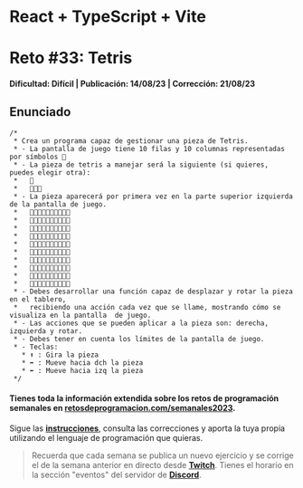 # React + TypeScript + Vite

# Reto #33: Tetris
#### Dificultad: Difícil | Publicación: 14/08/23 | Corrección: 21/08/23

## Enunciado

```
/*
 * Crea un programa capaz de gestionar una pieza de Tetris.
 * - La pantalla de juego tiene 10 filas y 10 columnas representadas por símbolos 🔲
 * - La pieza de tetris a manejar será la siguiente (si quieres, puedes elegir otra):
 *   🔳
 *   🔳🔳🔳
 * - La pieza aparecerá por primera vez en la parte superior izquierda de la pantalla de juego.
 *   🔳🔲🔲🔲🔲🔲🔲🔲🔲🔲
 *   🔳🔳🔳🔲🔲🔲🔲🔲🔲🔲
 *   🔲🔲🔲🔲🔲🔲🔲🔲🔲🔲
 *   🔲🔲🔲🔲🔲🔲🔲🔲🔲🔲
 *   🔲🔲🔲🔲🔲🔲🔲🔲🔲🔲
 *   🔲🔲🔲🔲🔲🔲🔲🔲🔲🔲
 *   🔲🔲🔲🔲🔲🔲🔲🔲🔲🔲
 *   🔲🔲🔲🔲🔲🔲🔲🔲🔲🔲
 *   🔲🔲🔲🔲🔲🔲🔲🔲🔲🔲
 *   🔲🔲🔲🔲🔲🔲🔲🔲🔲🔲
 * - Debes desarrollar una función capaz de desplazar y rotar la pieza en el tablero,
 *   recibiendo una acción cada vez que se llame, mostrando cómo se visualiza en la pantalla  de juego.
 * - Las acciones que se pueden aplicar a la pieza son: derecha, izquierda y rotar.
 * - Debes tener en cuenta los límites de la pantalla de juego.
 * - Teclas:
   * ⬆ : Gira la pieza
   * ➡ : Mueve hacia dch la pieza
   * ⬅ : Mueve hacia izq la pieza
 */
```
#### Tienes toda la información extendida sobre los retos de programación semanales en **[retosdeprogramacion.com/semanales2023](https://retosdeprogramacion.com/semanales2023)**.

Sigue las **[instrucciones](../../README.md)**, consulta las correcciones y aporta la tuya propia utilizando el lenguaje de programación que quieras.

> Recuerda que cada semana se publica un nuevo ejercicio y se corrige el de la semana anterior en directo desde **[Twitch](https://twitch.tv/mouredev)**. Tienes el horario en la sección "eventos" del servidor de **[Discord](https://discord.gg/mouredev)**.